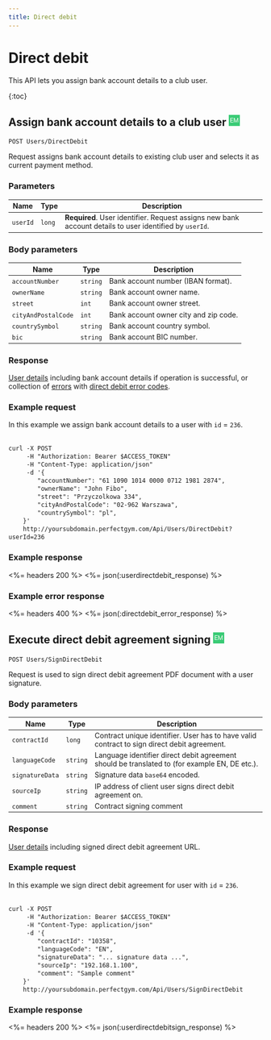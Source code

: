 ```yaml
---
title: Direct debit
---
```


# Direct debit

This API lets you assign bank account details to a club user.

{:toc}


## Assign bank account details to a club user ![alt text][EM]

    POST Users/DirectDebit

Request assigns bank account details to existing club user and selects it as current payment method.


### Parameters

Name  	    | Type     		| Description
------------|---------------|------------
`userId`    |`long`    		| **Required**. User identifier. Request assigns new bank account details to user identified by `userId`.


### Body parameters

Name     	    	| Type       		| Description
--------------------|-------------------|------------
`accountNumber` 	|`string`    		| Bank account number (IBAN format).
`ownerName`     	|`string`    		| Bank account owner name.
`street`    		|`int`	    		| Bank account owner street.
`cityAndPostalCode` |`int`				| Bank account owner city and zip code.
`countrySymbol`     |`string`			| Bank account country symbol.
`bic`               |`string`			| Bank account BIC number.



### Response

[User details][UserDetailsProperties] including bank account details if operation is successful, or collection of [errors][Error] with [direct debit error codes][DirectDebitErrorCode].


### Example request

In this example we assign bank account details to a user with `id` = `236`.

``` command-line

curl -X POST 
	 -H "Authorization: Bearer $ACCESS_TOKEN" 
	 -H "Content-Type: application/json" 
	 -d '{
	    "accountNumber": "61 1090 1014 0000 0712 1981 2874",
	    "ownerName": "John Fibo",
	    "street": "Przyczolkowa 334",
		"cityAndPostalCode": "02-962 Warszawa",
        "countrySymbol": "pl",			 
	}' 
	http://yoursubdomain.perfectgym.com/Api/Users/DirectDebit?userId=236
```


### Example response

<%= headers 200 %>
<%= json(:userdirectdebit_response) %>


### Example error response

<%= headers 400 %>
<%= json(:directdebit_error_response) %>



## <a name="directdebitsigning"></a>Execute direct debit agreement signing ![alt text][EM]

    POST Users/SignDirectDebit

Request is used to sign direct debit agreement PDF document with a user signature.


### Body parameters

Name     	    	| Type       		| Description
--------------------|-------------------|------------
`contractId` 		|`long`  	  		| Contract unique identifier. User has to have valid contract to sign direct debit agreement.
`languageCode`     	|`string`    		| Language identifier direct debit agreement should be translated to (for example EN, DE etc.).
`signatureData`		|`string`	   		| Signature data `base64` encoded.
`sourceIp`			|`string`			| IP address of client user signs direct debit agreement on.
`comment`			|`string`			| Contract signing comment


### Response

[User details][UserDetailsProperties] including signed direct debit agreement URL.


### Example request

In this example we sign direct debit agreement for user with `id` = `236`.

``` command-line

curl -X POST 
	 -H "Authorization: Bearer $ACCESS_TOKEN" 
	 -H "Content-Type: application/json" 
	 -d '{
	    "contractId": "10358",
	    "languageCode": "EN",
	    "signatureData": "... signature data ...",	
	    "sourceIp": "192.168.1.100",
	    "comment": "Sample comment"	
	}' 
	http://yoursubdomain.perfectgym.com/Api/Users/SignDirectDebit
```


### Example response

<%= headers 200 %>
<%= json(:userdirectdebitsign_response) %>




[UserDetailsProperties]: /api/users/userdetails#properties
[Error]: /appendix/datatypes/error
[DirectDebitErrorCode]: /appendix/errorcodes/directdebiterrorcode

[EM]: /assets/images/employee.png "Employee mode"
[UM]: /assets/images/user.png "User mode"
